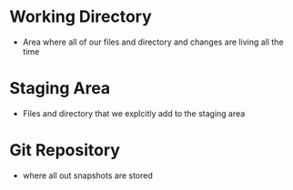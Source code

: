 # Working Directory
- Area where all of our files and directory and changes are living all the time

# Staging Area
- Files and directory that we explcitly add to the staging area

# Git Repository
- where all out snapshots are stored
